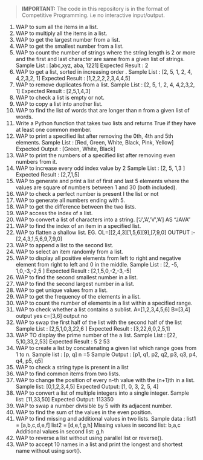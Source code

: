 > **IMPORTANT:** The code in this repository is in the format of Competitive Programming. i.e no interactive input/output.

1. WAP to sum all the items in a list.
2. WAP to multiply all the items in a list.
3. WAP to get the largest number from a list.
4. WAP to get the smallest number from a list.
5. WAP to count the number of strings where the string length is 2 or more and the first and last character are same from a given list of strings. Sample List : [abc,xyz, aba, 1221] Expected Result : 2
6. WAP to get a list, sorted in increasing
order . Sample List : [2, 5, 1, 2, 4, 4,2,3,2, 1]
Expected Result : [1,2,2,2,2,3,4,4,5]
7. WAP to remove duplicates from a
list. Sample List : [2, 5, 1, 2, 4, 4,2,3,2, 1] Expected Result : [2,5,1,4,3]
8. WAP to check a list is empty or not.
9. WAP to copy a list into another list.
10. WAP to find the list of words that are longer than n from a given list of words.
10. Write a Python function that takes two lists and returns True if they have at least one common member.
11. WAP to print a specified list after removing the 0th, 4th and 5th elements. Sample List : [Red, Green, White, Black, Pink, Yellow] Expected Output : [Green, White, Black]
12. WAP to print the numbers of a specified list after removing even numbers from it.
13. WAP to increase every odd index value by 2 Sample List : [2, 5, 1,3 ] Expected Result : [2,7,1,5]
14. WAP to generate and print a list of first and last 5 elements where the values are square of numbers between 1 and 30 (both included).
15. WAP to check a perfect number is present I the list or not
16. WAP to generate all numbers ending with 5.
17. WAP to get the difference between the two lists.
18. WAP access the index of a list.
19. WAP to convert a list of characters into a string. [‘J’,’A’,’V’,’A’] AS “JAVA”
20. WAP to find the index of an item in a specified list.
23. WAP to flatten a shallow list. EG. OL=[[2,4,3][1,5,6][9],[7,9,0] OUTPUT :- [2,4,3,1,5,6,9,7,9,0]
24. WAP to append a list to the second list.
25. WAP to select an item randomly from a list.
26. WAP to display all positive elements from left to right and negative element from right to left and 0 in the middle. Sample List : [2, -5, 1,0,-3,-2,5 ] Expected Result : [2,1,5,0,-2,-3,-5]
27. WAP to find the second smallest number in a list.
28. WAP to find the second largest number in a list.
29. WAP to get unique values from a list.
30. WAP to get the frequency of the elements in a list.
31. WAP to count the number of elements in a list within a specified range.
32. WAP to check whether a list contains a sublist. A=[1,2,3,4,5,6] B=[3,4] output yes c=[3,6] output no
33. WAP to swap the first half of the list with the second half of the list Sample List : [2,5,1,0,3,22,6 ] Expected Result : [3,22,6,0,2,5,1]
34. WAP TO display the prime number of the a list. Sample List : [22, 5,10,33,2,53] Expected Result : 5 2 53
35. WAP to create a list by concatenating a given list which range goes from 1 to n. Sample list : [p, q] n =5 Sample Output : [p1, q1, p2, q2, p3, q3, p4, q4, p5, q5]
36. WAP to check a string type is present in a list
37. WAP to find common items from two lists.
38. WAP to change the position of every n-th value with the (n+1)th in a list. Sample list: [0,1,2,3,4,5] Expected Output: [1, 0, 3, 2, 5, 4]
39. WAP to convert a list of multiple integers into a single integer. Sample list: [11,33,50] Expected Output: 113350
40. WAP to swap a number divisible by 5 with its adjacent number.
41. WAP to find the sum of the values in the even position.
42. WAP to find missing and additional values in two lists. Sample data : list1 = [a,b,c,d,e,f] list2 = [d,e,f,g,h] Missing values in second list: b,a,c Additional values in second list: g,h
43. WAP to reverse a list without using parallel list or reverse().
44. WAP to accept 10 names in a list and print the longest and shortest name without using sort().